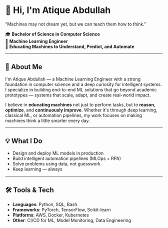# 👋 Hi, I'm Atique Abdullah
“Machines may not dream yet, but we can teach them how to think.”

🎓 **Bachelor of Science in Computer Science**  
💼 **Machine Learning Engineer**  
🤖 **Educating Machines to Understand, Predict, and Automate**

---

## 🧠 About Me

I'm Atique Abdullah — a Machine Learning Engineer with a strong foundation in computer science and a deep curiosity for intelligent systems. I specialize in building end-to-end ML solutions that go beyond academic prototypes — systems that scale, adapt, and create real-world impact.

I believe in **educating machines** not just to perform tasks, but to **reason**, **optimize**, and **continuously improve**. Whether it's through deep learning, classical ML, or automation pipelines, my work focuses on making machines think a little smarter every day.

---

## 💡 What I Do

- Design and deploy ML models in production
- Build intelligent automation pipelines (MLOps + RPA)
- Solve problems using data, not guesswork
- Keep learning — always

---

## 🛠️ Tools & Tech

- **Languages**: Python, SQL, Bash  
- **Frameworks**: PyTorch, TensorFlow, Scikit-learn  
- **Platforms**: AWS, Docker, Kubernetes  
- **Other**: CI/CD for ML, Model Monitoring, Data Engineering
